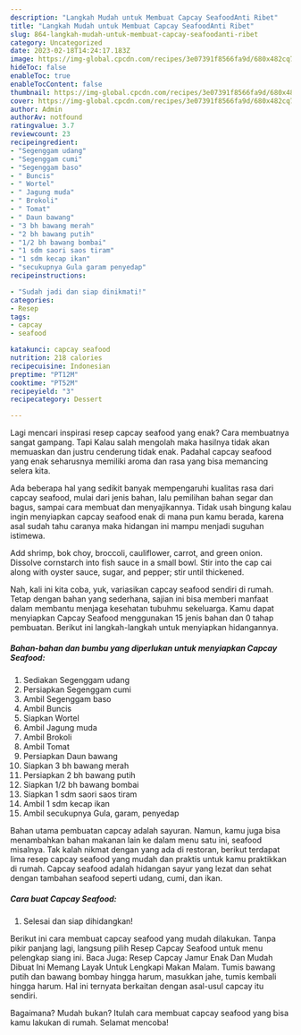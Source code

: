 ```yaml
---
description: "Langkah Mudah untuk Membuat Capcay SeafoodAnti Ribet"
title: "Langkah Mudah untuk Membuat Capcay SeafoodAnti Ribet"
slug: 864-langkah-mudah-untuk-membuat-capcay-seafoodanti-ribet
category: Uncategorized
date: 2023-02-18T14:24:17.183Z
image: https://img-global.cpcdn.com/recipes/3e07391f8566fa9d/680x482cq70/capcay-seafood-foto-resep-utama.jpg
hideToc: false
enableToc: true
enableTocContent: false
thumbnail: https://img-global.cpcdn.com/recipes/3e07391f8566fa9d/680x482cq70/capcay-seafood-foto-resep-utama.jpg
cover: https://img-global.cpcdn.com/recipes/3e07391f8566fa9d/680x482cq70/capcay-seafood-foto-resep-utama.jpg
author: Admin
authorAv: notfound
ratingvalue: 3.7
reviewcount: 23
recipeingredient:
- "Segenggam udang"
- "Segenggam cumi"
- "Segenggam baso"
- " Buncis"
- " Wortel"
- " Jagung muda"
- " Brokoli"
- " Tomat"
- " Daun bawang"
- "3 bh bawang merah"
- "2 bh bawang putih"
- "1/2 bh bawang bombai"
- "1 sdm saori saos tiram"
- "1 sdm kecap ikan"
- "secukupnya Gula garam penyedap"
recipeinstructions:

- "Sudah jadi dan siap dinikmati!"
categories:
- Resep
tags:
- capcay
- seafood

katakunci: capcay seafood 
nutrition: 218 calories
recipecuisine: Indonesian
preptime: "PT12M"
cooktime: "PT52M"
recipeyield: "3"
recipecategory: Dessert

---
```



Lagi mencari inspirasi resep capcay seafood yang enak? Cara membuatnya sangat gampang. Tapi Kalau salah mengolah maka hasilnya tidak akan memuaskan dan justru cenderung tidak enak. Padahal capcay seafood yang enak seharusnya memiliki aroma dan rasa yang bisa memancing selera kita.


Ada beberapa hal yang sedikit banyak mempengaruhi kualitas rasa dari capcay seafood, mulai dari jenis bahan, lalu pemilihan bahan segar dan bagus, sampai cara membuat dan menyajikannya. Tidak usah bingung kalau ingin menyiapkan capcay seafood enak di mana pun kamu berada, karena asal sudah tahu caranya maka hidangan ini mampu menjadi suguhan istimewa.

Add shrimp, bok choy, broccoli, cauliflower, carrot, and green onion. Dissolve cornstarch into fish sauce in a small bowl. Stir into the cap cai along with oyster sauce, sugar, and pepper; stir until thickened.


Nah, kali ini kita coba, yuk, variasikan capcay seafood sendiri di rumah. Tetap dengan bahan yang sederhana, sajian ini bisa memberi manfaat dalam membantu menjaga kesehatan tubuhmu sekeluarga. Kamu dapat menyiapkan Capcay Seafood menggunakan 15 jenis bahan dan 0 tahap pembuatan. Berikut ini langkah-langkah untuk menyiapkan hidangannya.

<!--inarticleads1-->

##### Bahan-bahan dan bumbu yang diperlukan untuk menyiapkan Capcay Seafood:

1. Sediakan Segenggam udang
1. Persiapkan Segenggam cumi
1. Ambil Segenggam baso
1. Ambil  Buncis
1. Siapkan  Wortel
1. Ambil  Jagung muda
1. Ambil  Brokoli
1. Ambil  Tomat
1. Persiapkan  Daun bawang
1. Siapkan 3 bh bawang merah
1. Persiapkan 2 bh bawang putih
1. Siapkan 1/2 bh bawang bombai
1. Siapkan 1 sdm saori saos tiram
1. Ambil 1 sdm kecap ikan
1. Ambil secukupnya Gula, garam, penyedap


Bahan utama pembuatan capcay adalah sayuran. Namun, kamu juga bisa menambahkan bahan makanan lain ke dalam menu satu ini, seafood misalnya. Tak kalah nikmat dengan yang ada di restoran, berikut terdapat lima resep capcay seafood yang mudah dan praktis untuk kamu praktikkan di rumah. Capcay seafood adalah hidangan sayur yang lezat dan sehat dengan tambahan seafood seperti udang, cumi, dan ikan. 

<!--inarticleads2-->

##### Cara buat Capcay Seafood:


1. Selesai dan siap dihidangkan!

Berikut ini cara membuat capcay seafood yang mudah dilakukan. Tanpa pikir panjang lagi, langsung pilih Resep Capcay Seafood untuk menu pelengkap siang ini. Baca Juga: Resep Capcay Jamur Enak Dan Mudah Dibuat Ini Memang Layak Untuk Lengkapi Makan Malam. Tumis bawang putih dan bawang bombay hingga harum, masukkan jahe, tumis kembali hingga harum. Hal ini ternyata berkaitan dengan asal-usul capcay itu sendiri. 

Bagaimana? Mudah bukan? Itulah cara membuat capcay seafood yang bisa kamu lakukan di rumah. Selamat mencoba!
